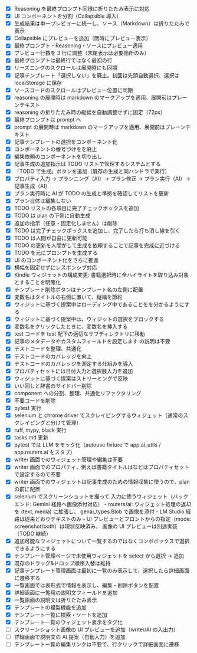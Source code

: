 -   [x] Reasoning を最終プロンプト同様に折りたたみ表示に対応
-   [x] UI コンポーネントを分割（Collapsible 導入）
-   [x] 生成結果は単一プレビューに統一し、ソース（Markdown）は折りたたみで表示
-   [x] Collapsible にプレビューを追加（閉時にプレビュー表示）
-   [x] 最終プロンプト・Reasoning・ソースにプレビュー適用
-   [x] プレビュー行数を 3 行に調整（末尾表示は必要箇所のみ）
-   [x] 最終プロンプトは最終行ではなく最初の行
-   [x] リーズニングのスクロールは展開時にも同期
-   [x] 記事テンプレート「選択しない」を廃止。初回は先頭自動選択、選択は localStorage に保存
-   [x] ソースコードのスクロールはプレビュー位置に同期
-   [x] reasoning の展開時は markdown のマークアップを適用、展開前はプレーンテキスト
-   [x] reasoning の折りたたみ時の縦幅を自動調整せずに固定（72px）
-   [x] 最終プロンプトは prompt へ
-   [x] prompt の展開時は markdown のマークアップを適用、展開前はプレーンテキスト
-   [x] 記事テンプレートの選択をコンポーネント化
-   [x] コンポーネントの番号づけをを廃止
-   [x] 編集依頼のコンポーネントを切り出し
-   [x] 記事生成の追加指示は TODO リストで管理するシステムとする
-   [x] 「TODO で生成」ボタンを追加（既存の生成と同ハンドラで実行）
-   [x] プロパティ入力 → プランニング（AI）→ プラン修正 → プラン実行（AI）→ 記事生成（AI）
-   [x] プラン実行時に AI が TODO の生成と準拠を確認してリストを更新
-   [x] プラン自体は編集しない
-   [x] TODO リストの各項目に完了チェックボックスを追加
-   [x] TODO は plan の下側に自動生成
-   [x] 追加の指示（任意・固定化しません）は削除
-   [x] TODO は完了チェックボックスを追加し、完了したら打ち消し線を引く
-   [x] TODO は人間が自由に更新可能
-   [x] TODO の更新を人間がして生成を依頼することで記事を完成に近づける
-   [x] TODO を元にプロンプトを生成する
-   [x] UI のコンポーネント化をさらに推進
-   [x] 横幅を固定せずにレスポンシブ対応
-   [x] Kindle ウィジェットの構成変更: 書籍選択時に全ハイライトを取り込み対象とすることを明確化
-   [x] テンプレート削除ボタンはテンプレート名の左側に配置
-   [x] 変数名はタイトルの右側に置いて、縦幅を節約
-   [x] ウィジットに基づく提案中はローディング中であることをを分かるようにする
-   [x] ウィジットに基づく提案中は、ウィジットの選択をブロックする
-   [x] 変数名をクリックしたときに、変数名を挿入する
-   [x] test コードを test 配下の適切なサブディレクトリに移動
-   [x] 記事のメタデータやカスタムフィールドを設定します の説明は不要
-   [x] テストコードを整理、共通化
-   [x] テストコードのカバレッジを向上
-   [x] テストコードのカバレッジを測定する仕組みを導入
-   [x] プロパティセットには日付入力と選択肢入力を追加
-   [x] ウィジットに基づく提案はストリーミングで反映
-   [x] いい回しと辞書のサイドバー削除
-   [x] component への分割、整理、共通化リファクタリング
-   [x] 不要コードを削除
-   [x] pytest 実行
-   [x] selenium と chrome driver でスクレイピングするウィジェット（通常のスクレイピングと分けて管理）
-   [x] ruff, mypy, black 実行
-   [x] tasks.md 更新
-   [x] pytest では LLM をモック化（autouse fixture で app.ai_utils / app.routers.ai をスタブ）
-   [x] writer 画面でのウィジェット管理や編集は不要
-   [x] writer 画面でのプロパティ、例えば書籍タイトルはなどはプロパティセットで設定するので不要
-   [x] writer 画面でのウィジェットは記事生成のための情報収集に使うので、plan の前に配置
-   [x] selenium でスクリーンショットを撮って
        入力に使うウィジェット（バックエンド: Gemini 経路へ画像添付対応） - routers/ai: ウィジェット処理の返却を (text, media) に拡張し、
        genai_types.Blob で画像を添付 - LM Studio 経路は従来どおりテキストのみ - UI プレビューとフロントからの指定（mode: screenshot/both）は現状反映済み。
        画像の UI プレビューは別途実装（TODO 継続）
-   [x] 追加可能なウィジェットについて一覧するのではなくコンボボックスで選択できるようにする
-   [x] テンプレート管理ページで未使用ウィジェットを select から選択 → 追加
-   [x] 既存のドラッグ&ドロップ順序入替は維持
-   [x] 記事テンプレート管理画面は最初に一覧のみ表示して、選択したら詳細画面に遷移する
-   [x] 一覧画面では表形式で情報を表示し、編集・削除ボタンを配置
-   [x] 詳細画面に一覧用の説明文フィールドを追加
-   [x] 一覧画面の説明文は折りたたみ表示
-   [x] テンプレートの複製機能を追加
-   [x] テンプレート一覧に検索・ソートを追加
-   [x] テンプレート一覧のウィジェット表示をタグ化
-   [ ] スクリーンショット画像の UI プレビューを追加（writer/AI の入出力）
-   [ ] 詳細画面で説明文の AI 提案（自動入力）を追加
-   [ ] テンプレート一覧の編集リンクは不要で、行クリックで詳細画面に遷移
